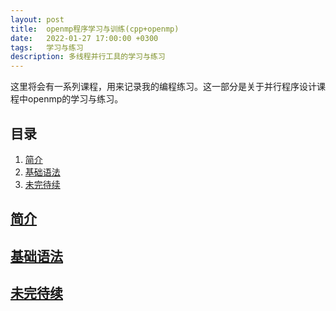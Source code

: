 ```yaml
---
layout: post
title:  openmp程序学习与训练(cpp+openmp)
date:   2022-01-27 17:00:00 +0300
tags:   学习与练习
description: 多线程并行工具的学习与练习                                                                                                                                                              
---
```


这里将会有一系列课程，用来记录我的编程练习。这一部分是关于并行程序设计课程中openmp的学习与练习。
## 目录
1. [简介](#简介)
2. [基础语法](#基础语法)
3. [未完待续](#未完待续)

## [简介](#目录)

## [基础语法](#目录)

## [未完待续](#目录)